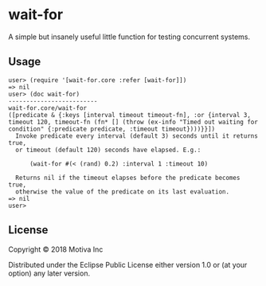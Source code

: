 # wait-for

A simple but insanely useful little function for testing concurrent systems.

## Usage

```
user> (require '[wait-for.core :refer [wait-for]])
=> nil
user> (doc wait-for)
-------------------------
wait-for.core/wait-for
([predicate & {:keys [interval timeout timeout-fn], :or {interval 3, timeout 120, timeout-fn (fn* [] (throw (ex-info "Timed out waiting for condition" {:predicate predicate, :timeout timeout})))}}])
  Invoke predicate every interval (default 3) seconds until it returns true,
  or timeout (default 120) seconds have elapsed. E.g.:

      (wait-for #(< (rand) 0.2) :interval 1 :timeout 10)

  Returns nil if the timeout elapses before the predicate becomes true,
  otherwise the value of the predicate on its last evaluation.
=> nil
user> 
```

## License

Copyright © 2018 Motiva Inc

Distributed under the Eclipse Public License either version 1.0 or (at
your option) any later version.
